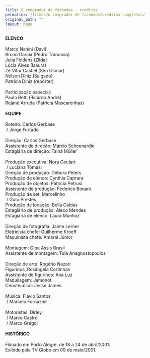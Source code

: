 ```yaml
---
title: O comprador de fazendas - creditos
permalink: /filmes/o-comprador-de-fazendas/creditos-completos/
original_path: ""
layout: page
---
```

**ELENCO**\
\
Marco Nanini (Davi)\
Bruno Garcia (Pedro Trancoso)\
Julia Feldens (Zilda)\
Lúcia Alves (Isaura)\
Zé Vitor Castiel (Seu Osmar)\
Nélson Diniz (Salgado)\
Patrícia Diniz (repórter)\
\
Participação especial:\
Paulo Betti (Ricardo André)\
Rejane Arruda (Patrícia Mascarenhas)\
\
**EQUIPE**\
\
Roteiro: Carlos Gerbase\
 / Jorge Furtado\
\
Direção: Carlos Gerbase\
Assistente de direção: Márcio Schoenardie\
Estagiária de direção: Tainá Müller\
\
Produção executiva: Nora Goulart\
 / Luciana Tomasi\
Direção de produção: Débora Peters\
Produção de elenco: Cynthia Caprara\
Produção de objetos: Patrícia Petrusi\
Assistente de produção: Federico Bonani\
Produção de set: Marcelinho\
 / Guto Prestes\
Produção de locação: Bella Caldas\
Estagiário de produção: Aleco Mendes\
Estagiária de elenco: Laura Munhoz\
\
Direção de fotografia: Jaime Lerner\
Eletricista chefe: Guilherme Kroeff\
Maquinista chefe: Amaral Júnior\
\
Montagem: Giba Assis Brasil\
Assistente de montagem: Tula Anagnostopoulos\
\
Direção de arte: Rogério Nazari\
Figurinos: Rosângela Cortinhas\
Assistente de figurinos: Ana Luz\
Maquilagem: Jamonot\
Cenotécnico: Jesse James\
\
Música: Flávio Santos\
 / Marcelo Fornazier\
\
Motoristas: Dirley\
 / Marco Castro\
 / Marco Gregol\
\
**HISTÓRICO**\
\
Filmado em Porto Alegre, de 18 a 24 de abril/2001.\
Exibido pela TV Globo em 09 de maio/2001.